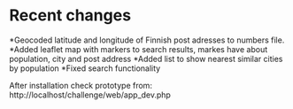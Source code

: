 Recent changes
=================
*Geocoded latitude and longitude of Finnish post adresses to numbers file.
*Added leaflet map with markers to search results, markes have about population, city and post address
*Added list to show nearest similar cities by population
*Fixed search functionality

After installation check prototype from:
http://localhost/challenge/web/app_dev.php